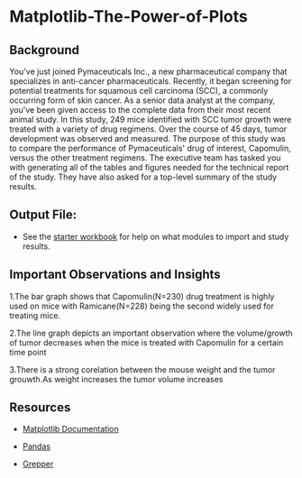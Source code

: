 # Matplotlib-The-Power-of-Plots

## Background
You've just  joined Pymaceuticals Inc., a new pharmaceutical company that specializes in anti-cancer pharmaceuticals. Recently, it began screening for potential treatments for squamous cell carcinoma (SCC), a commonly occurring form of skin cancer.
As a senior data analyst at the company, you've been given access to the complete data from their most recent animal study. In this study, 249 mice identified with SCC tumor growth were treated with a variety of drug regimens. Over the course of 45 days, tumor development was observed and measured. The purpose of this study was to compare the performance of Pymaceuticals' drug of interest, Capomulin, versus the other treatment regimens.
The executive team has tasked you with generating all of the tables and figures needed for the technical report of the study. They have also asked for a top-level summary of the study results.

## Output File:

* See the [starter workbook](pymaceuticals_starter.ipynb) for help on what modules to import and study results.

## Important Observations and Insights 

1.The bar graph shows that Capomulin(N=230) drug treatment is highly used on mice with Ramicane(N=228) being the second widely used for treating mice.

2.The line graph depicts an important observation where the volume/growth of tumor decreases when the mice is treated with Capomulin for a certain time point

3.There is a strong corelation between the mouse weight and the tumor grouwth.As weight increases the tumor volume increases

## Resources

* [Matplotlib Documentation](https://matplotlib.org/stable/api/_as_gen/matplotlib.pyplot.bar.html)

* [Pandas](https://pandas.pydata.org/docs/reference/api/pandas.DataFrame.drop_duplicates.html)

* [Grepper](https://www.codegrepper.com/index.php)
